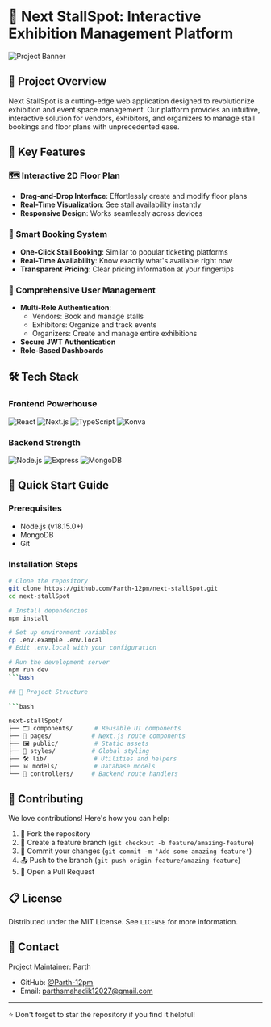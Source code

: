 # 🏢 Next StallSpot: Interactive Exhibition Management Platform

![Project Banner](https://via.placeholder.com/1200x300.png?text=Next+StallSpot)

## 🌟 Project Overview

Next StallSpot is a cutting-edge web application designed to revolutionize exhibition and event space management. Our platform provides an intuitive, interactive solution for vendors, exhibitors, and organizers to manage stall bookings and floor plans with unprecedented ease.

## 🚀 Key Features

### 🗺️ Interactive 2D Floor Plan

- **Drag-and-Drop Interface**: Effortlessly create and modify floor plans
- **Real-Time Visualization**: See stall availability instantly
- **Responsive Design**: Works seamlessly across devices

### 🎫 Smart Booking System

- **One-Click Stall Booking**: Similar to popular ticketing platforms
- **Real-Time Availability**: Know exactly what's available right now
- **Transparent Pricing**: Clear pricing information at your fingertips

### 👥 Comprehensive User Management

- **Multi-Role Authentication**:
  - Vendors: Book and manage stalls
  - Exhibitors: Organize and track events
  - Organizers: Create and manage entire exhibitions
- **Secure JWT Authentication**
- **Role-Based Dashboards**

## 🛠️ Tech Stack

### Frontend Powerhouse

![React](https://img.shields.io/badge/React-61DAFB?style=for-the-badge&logo=react&logoColor=black)
![Next.js](https://img.shields.io/badge/Next.js-000000?style=for-the-badge&logo=nextdotjs&logoColor=white)
![TypeScript](https://img.shields.io/badge/TypeScript-3178C6?style=for-the-badge&logo=typescript&logoColor=white)
![Konva](https://img.shields.io/badge/Konva-F16A5E?style=for-the-badge)

### Backend Strength

![Node.js](https://img.shields.io/badge/Node.js-339933?style=for-the-badge&logo=nodedotjs&logoColor=white)
![Express](https://img.shields.io/badge/Express-000000?style=for-the-badge&logo=express&logoColor=white)
![MongoDB](https://img.shields.io/badge/MongoDB-47A248?style=for-the-badge&logo=mongodb&logoColor=white)

## 🚀 Quick Start Guide

### Prerequisites

- Node.js (v18.15.0+)
- MongoDB
- Git

### Installation Steps

```bash
# Clone the repository
git clone https://github.com/Parth-12pm/next-stallSpot.git
cd next-stallSpot

# Install dependencies
npm install

# Set up environment variables
cp .env.example .env.local
# Edit .env.local with your configuration

# Run the development server
npm run dev
```bash

## 📂 Project Structure

```bash

next-stallSpot/
├── 🗂️ components/      # Reusable UI components
├── 📄 pages/           # Next.js route components
├── 🖼️ public/          # Static assets
├── 🎨 styles/          # Global styling
├── 🛠️ lib/             # Utilities and helpers
├── 📊 models/          # Database models
└── 🔐 controllers/     # Backend route handlers

```

## 🤝 Contributing

We love contributions! Here's how you can help:

1. 🍴 Fork the repository
2. 🌿 Create a feature branch (`git checkout -b feature/amazing-feature`)
3. 💾 Commit your changes (`git commit -m 'Add some amazing feature'`)
4. 📤 Push to the branch (`git push origin feature/amazing-feature`)
5. 🔀 Open a Pull Request

## 📋 License

Distributed under the MIT License. See `LICENSE` for more information.

## 📧 Contact

Project Maintainer: Parth

- GitHub: [@Parth-12pm](https://github.com/Parth-12pm)
- Email: [parthsmahadik12027@gmail.com](parthsmahadik12027@gmail.com)

---

⭐ Don't forget to star the repository if you find it helpful!
